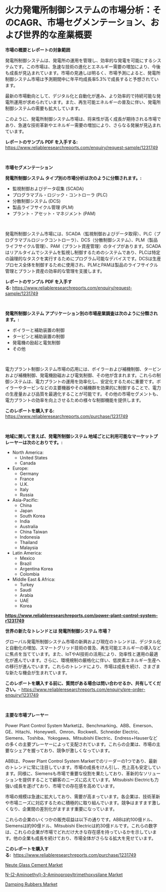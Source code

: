 <p><h1>火力発電所制御システムの市場分析：そのCAGR、市場セグメンテーション、および世界的な産業概要</h1></p><p><strong>市場の概要とレポートの対象範囲</strong></p>
<p><p>発電所制御システムは、発電所の運用を管理し、効率的な発電を可能にするシステムです。この市場は、急速な技術の進化とエネルギー需要の増加により、今後も成長が見込まれています。市場の見通しは明るく、市場予測によると、発電所制御システム市場は予測期間中に年平均成長率5.3%で成長すると予想されています。</p><p>最新の市場動向として、デジタル化と自動化が進み、より効率的で持続可能な発電所運用が求められています。また、再生可能エネルギーの普及に伴い、発電所制御システムの需要も拡大しています。</p><p>このように、発電所制御システム市場は、将来性が高く成長が期待される市場であり、急速な技術革新やエネルギー需要の増加により、さらなる発展が見込まれています。</p></p>
<p><strong>レポートのサンプル PDF を入手する:</strong> <a href="https://www.reliableresearchreports.com/enquiry/request-sample/1231749">https://www.reliableresearchreports.com/enquiry/request-sample/1231749</a></p>
<p>&nbsp;</p>
<p><strong>市場セグメンテーション</strong></p>
<p><strong>発電所制御システム タイプ別の市場分析は次のように分類されます。:</strong></p>
<p><ul><li>監視制御およびデータ収集 (SCADA)</li><li>プログラマブル・ロジック・コントローラ (PLC)</li><li>分散制御システム (DCS)</li><li>製品ライフサイクル管理 (PLM)</li><li>プラント・アセット・マネジメント (PAM)</li></ul></p>
<p>&nbsp;</p>
<p><p>発電所制御システム市場には、SCADA（監視制御およびデータ取得）、PLC（プログラマブルロジックコントローラ）、DCS（分散制御システム）、PLM（製品ライフサイクル管理）、PAM（プラント資産管理）のタイプがあります。SCADAはリアルタイムでシステムを監視し制御するためのシステムであり、PLCは特定の論理的なタスクを実行するためにプログラム可能なデバイスです。DCSは生産プロセス全体を制御するために使用され、PLMとPAMは製品のライフサイクル管理とプラント資産の効率的な管理を支援します。</p></p>
<p><strong>レポートのサンプル PDF を入手する:</strong>&nbsp;<a href="https://www.reliableresearchreports.com/enquiry/request-sample/1231749">https://www.reliableresearchreports.com/enquiry/request-sample/1231749</a></p>
<p>&nbsp;</p>
<p><strong> 発電所制御システム アプリケーション別の市場産業調査は次のように分類されます。:</strong></p>
<p><ul><li>ボイラーと補助装置の制御</li><li>タービンと補助装置の制御</li><li>発電機の励起と電気制御</li><li>その他</li></ul></p>
<p>&nbsp;</p>
<p><p>電力プラント制御システム市場の応用には、ボイラーおよび補機制御、タービンおよび補機制御、発電機励磁および電気制御、その他が含まれます。これらの制御システムは、電力プラントの運用を効率化し、安定化するために重要です。ボイラーやタービンなどの主要機器やその補機群を効果的に制御することで、電力の生産量および品質を最適化することが可能です。その他の市場セグメントも、電力プラントの効率を向上させるための様々な制御機能を提供します。</p></p>
<p><strong>このレポートを購入する:</strong>&nbsp; <a href="https://www.reliableresearchreports.com/purchase/1231749">https://www.reliableresearchreports.com/purchase/1231749</a></p>
<p>&nbsp;</p>
<p><strong>地域に関して言えば、発電所制御システム 地域ごとに利用可能なマーケットプレーヤーは次のとおりです。:</strong></p>
<p><ul>
    <li>
        North America:
        <ul>
            <li>United States</li>
            <li>Canada</li>
        </ul>
    </li>
    <li>
        Europe:
        <ul>
            <li>Germany</li>
            <li>France</li>
            <li>U.K.</li>
            <li>Italy</li>
            <li>Russia</li>
        </ul>
    </li>
    <li>
        Asia-Pacific:
        <ul>
            <li>China</li>
            <li>Japan</li>
            <li>South Korea</li>
            <li>India</li>
            <li>Australia</li>
            <li>China Taiwan</li>
            <li>Indonesia</li>
            <li>Thailand</li>
            <li>Malaysia</li>
        </ul>
    </li>
    <li>
        Latin America:
        <ul>
            <li>Mexico</li>
            <li>Brazil</li>
            <li>Argentina Korea</li>
            <li>Colombia</li>
        </ul>
    </li>
    <li>
        Middle East & Africa:
        <ul>
            <li>Turkey</li>
            <li>Saudi</li>
            <li>Arabia</li>
            <li>UAE</li>
            <li>Korea</li>
        </ul>
    </li>
    </ul></p>
<p><strong><a href="https://www.reliableresearchreports.com/power-plant-control-system-r1231749">https://www.reliableresearchreports.com/power-plant-control-system-r1231749</a></strong>&nbsp;</p>
<p><strong>世界の新たなトレンドとは 発電所制御システム 市場？</strong></p>
<p><p>グローバル発電所制御システム市場の新興および現在のトレンドは、デジタル化と自動化の増加、スマートグリッド技術の普及、再生可能エネルギーの導入などに焦点を当てています。また、IoTやAI技術の活用により、効率性と運用の最適化が進んでいます。さらに、環境規制の厳格化に伴い、低炭素エネルギー生産への移行が進んでいます。これらのトレンドにより、市場は成長を続け、さまざまな新たな機会が生まれています。</p></p>
<p><strong>このレポートを購入する前に、質問がある場合は問い合わせるか、共有してください。</strong>- <a href="https://www.reliableresearchreports.com/enquiry/pre-order-enquiry/1231749">https://www.reliableresearchreports.com/enquiry/pre-order-enquiry/1231749</a></p>
<p>&nbsp;</p>
<p><strong>主要な市場プレーヤー</strong></p>
<p><p>Power Plant Control System Marketは、Benchmarking、ABB、Emerson、GE、Hitachi、Honeywell、Omron、Rockwell、Schneider Electric、Siemens、Toshiba、Yokogawa、Mitsubishi Electric、Endress+Hauserなどの多くの主要プレーヤーによって支配されています。これらの企業は、市場の主要なシェアを握っており、競争が激しくなっています。</p><p>ABBは、Power Plant Control System Marketでのリーダーの1つであり、最新のトレンドに常に注目しています。市場の成長をけん引し、売上高も安定しています。同様に、Siemensも市場で重要な役割を果たしており、革新的なソリューションを提供することで顧客のニーズに応えています。Mitsubishi Electricも力強い成長を遂げており、市場での存在感を高めています。</p><p>市場の規模は急速に拡大しており、需要が高まっています。各企業は、技術革新や市場ニーズに対応するために積極的に取り組んでいます。競争はますます激しくなり、企業間の差別化がますます重要になっています。</p><p>これらの企業のいくつかの販売収益は以下の通りです。ABBは約100億ドル、Siemensは約90億ドル、Mitsubishi Electricは約30億ドルです。これらの数字は、これらの企業が市場でどれだけ大きな存在感を持っているかを示しています。他の企業も成長を続けており、市場全体がさらなる拡大を見せています。</p></p>
<p><strong>このレポートを購入する:</strong>&nbsp;&nbsp;<a href="https://www.reliableresearchreports.com/purchase/1231749">https://www.reliableresearchreports.com/purchase/1231749</a></p>
<p><p><a href="https://www.linkedin.com/pulse/neute-glass-cement-market-comprehensive-report-its-share-amp-eg2ve?trackingId=yF8wOXZTGSDiK3x4hkMarw%3D%3D">Neute Glass Cement Market</a></p><p><a href="https://www.linkedin.com/pulse/n-2-aminoethyl-3-aminopropyltrimethoxysilane-market-size-examines-nbmte?trackingId=Tk4DW1XIeKwEdRQsBGk4Zw%3D%3D">N-(2-Aminoethyl)-3-Aminopropyltrimethoxysilane Market</a></p><p><a href="https://www.linkedin.com/pulse/damping-rubbers-market-size-2024-2031-global-industrial-y9rve?trackingId=Clnb9x5T%2FBhfuWFmTE%2Brng%3D%3D">Damping Rubbers Market</a></p></p>